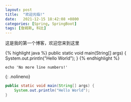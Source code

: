 ```yaml
---
layout: post
title:  "欢迎光临!"
date:   2021-12-15 18:42:08 +0800
categories: [Spring, SpringBoot]
tags: [詹姆斯, 科比]
---
```

这是我的第一个博客，欢迎您来到这里

{% highlight java %}
  public static void main(String[] args) {
    System.out.println("Hello World");
  }
{% endhighlight %}

```shell
echo 'No more line numbers!'
```
{: .nolineno}

```java
public static void main(String[] args) {
    System.out.println("Hello World");
}
```